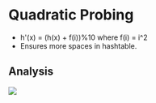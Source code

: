 # Quadratic Probing
* h'(x) = (h(x) + f(i))%10 where f(i) = i^2
* Ensures more spaces in hashtable.

## Analysis
![](https://cdn.discordapp.com/attachments/763862219649450025/1046763191159504916/image.png)